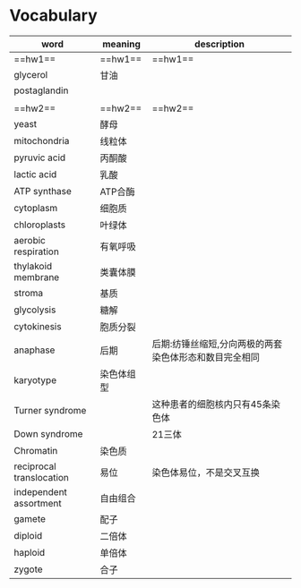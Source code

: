 # Vocabulary

| word                     | meaning    | description                                            |
| ------------------------ | ---------- | ------------------------------------------------------ |
| ==hw1==                  | ==hw1==    | ==hw1==                                                |
| glycerol                 | 甘油       |                                                        |
| postaglandin             |            |                                                        |
|                          |            |                                                        |
| ==hw2==                  | ==hw2==    | ==hw2==                                                |
| yeast                    | 酵母       |                                                        |
| mitochondria             | 线粒体     |                                                        |
| pyruvic acid             | 丙酮酸     |                                                        |
| lactic acid              | 乳酸       |                                                        |
| ATP synthase             | ATP合酶    |                                                        |
| cytoplasm                | 细胞质     |                                                        |
| chloroplasts             | 叶绿体     |                                                        |
| aerobic respiration      | 有氧呼吸   |                                                        |
| thylakoid membrane       | 类囊体膜   |                                                        |
| stroma                   | 基质       |                                                        |
| glycolysis               | 糖解       |                                                        |
| cytokinesis              | 胞质分裂   |                                                        |
| anaphase                 | 后期       | 后期:纺锤丝缩短,分向两极的两套染色体形态和数目完全相同 |
| karyotype                | 染色体组型 |                                                        |
| Turner syndrome          |            | 这种患者的细胞核内只有45条染色体                       |
| Down syndrome            |            | 21三体                                                 |
| Chromatin                | 染色质     |                                                        |
| reciprocal translocation | 易位       | 染色体易位，不是交叉互换                               |
| independent assortment   | 自由组合   |                                                        |
| gamete                   | 配子       |                                                        |
| diploid                  | 二倍体     |                                                        |
| haploid                  | 单倍体     |                                                        |
| zygote                   | 合子       |                                                        |
